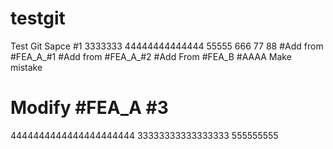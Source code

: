 # testgit
Test Git Sapce #1 3333333 44444444444444 55555 666 77 88
#Add from #FEA_A_#1
#Add from #FEA_A_#2
#Add From #FEA_B
#AAAA Make mistake
# Modify #FEA_A #3
4444444444444444444444
33333333333333333
555555555
